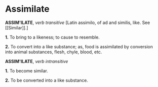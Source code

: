 # Assimilate

**ASSIM'ILATE**, _verb transitive_ \[Latin assimilo, of ad and similis, like. See [[Similar]].\]

**1.** To bring to a likeness; to cause to resemble.

**2.** To convert into a like substance; as, food is assimilated by conversion into animal substances, flesh, chyle, blood, etc.

**ASSIM'ILATE**, _verb intransitive_

**1.** To become similar.

**2.** To be converted into a like substance.